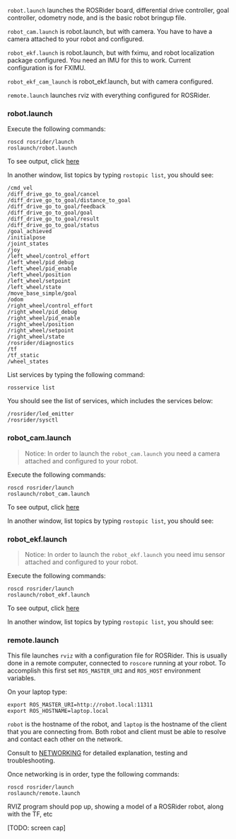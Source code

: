`robot.launch` launches the ROSRider board, differential drive controller, goal controller, odometry node, and is the basic robot bringup file.

`robot_cam.launch` is robot.launch, but with camera. You have to have a camera attached to your robot and configured.

`robot_ekf.launch` is robot.launch, but with fximu, and robot localization package configured. You need an IMU for this to work. Current configuration is for FXIMU.

`robot_ekf_cam_launch` is robot_ekf.launch, but with camera configured.

`remote.launch` launches rviz with everything configured for ROSRider.

### robot.launch

Execute the following commands:

    roscd rosrider/launch
    roslaunch/robot.launch

To see output, click [here](robot_launch.txt)

In another window, list topics by typing `rostopic list`, you should see:

```console
/cmd_vel
/diff_drive_go_to_goal/cancel
/diff_drive_go_to_goal/distance_to_goal
/diff_drive_go_to_goal/feedback
/diff_drive_go_to_goal/goal
/diff_drive_go_to_goal/result
/diff_drive_go_to_goal/status
/goal_achieved
/initialpose
/joint_states
/joy
/left_wheel/control_effort
/left_wheel/pid_debug
/left_wheel/pid_enable
/left_wheel/position
/left_wheel/setpoint
/left_wheel/state
/move_base_simple/goal
/odom
/right_wheel/control_effort
/right_wheel/pid_debug
/right_wheel/pid_enable
/right_wheel/position
/right_wheel/setpoint
/right_wheel/state
/rosrider/diagnostics
/tf
/tf_static
/wheel_states
```

List services by typing the following command:

    rosservice list

You should see the list of services, which includes the services below:

```console
/rosrider/led_emitter
/rosrider/sysctl
```

### robot_cam.launch

>Notice: In order to launch the `robot_cam.launch` you need a camera attached and configured to your robot.

Execute the following commands:

    roscd rosrider/launch
    roslaunch/robot_cam.launch

To see output, click [here](robot_cam_launch.txt)

In another window, list topics by typing `rostopic list`, you should see:

### robot_ekf.launch

>Notice: In order to launch the `robot_ekf.launch` you need imu sensor attached and configured to your robot.

Execute the following commands:

    roscd rosrider/launch
    roslaunch/robot_ekf.launch

To see output, click [here](robot_ekf_launch.txt)

In another window, list topics by typing `rostopic list`, you should see:

### remote.launch

This file launches `rviz` with a configuration file for ROSRider. This is usually done in a remote computer, connected to `roscore` running at your robot. To accomplish this first set `ROS_MASTER_URI` and `ROS_HOST` environment variables.

On your laptop type:

```
export ROS_MASTER_URI=http://robot.local:11311
export ROS_HOSTNAME=laptop.local
```

`robot` is the hostname of the robot, and `laptop` is the hostname of the client that you are connecting from. Both robot and client must be able to resolve and contact each other on the network.

Consult to [NETWORKING](NETWORK.md) for detailed explanation, testing and troubleshooting.

Once networking is in order, type the following commands:

```
roscd rosrider/launch
roslaunch/remote.launch
```

RVIZ program should pop up, showing a model of a ROSRider robot, along with the TF, etc

[TODO: screen cap]